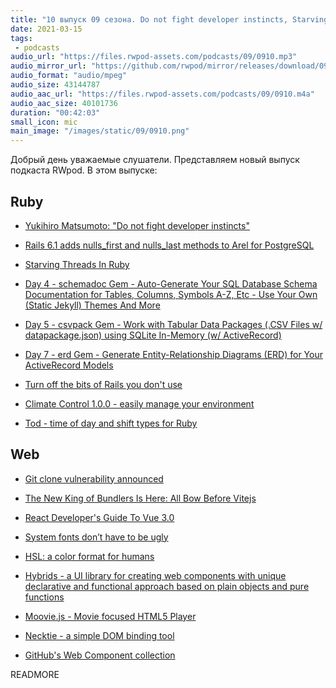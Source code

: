 ```yaml
---
title: "10 выпуск 09 сезона. Do not fight developer instincts, Starving Threads In Ruby, Git clone vulnerability, Hybrids, Moovie.js и прочее"
date: 2021-03-15
tags:
 - podcasts
audio_url: "https://files.rwpod-assets.com/podcasts/09/0910.mp3"
audio_mirror_url: "https://github.com/rwpod/mirror/releases/download/09.10/0910.mp3"
audio_format: "audio/mpeg"
audio_size: 43144787
audio_aac_url: "https://files.rwpod-assets.com/podcasts/09/0910.m4a"
audio_aac_size: 40101736
duration: "00:42:03"
small_icon: mic
main_image: "/images/static/09/0910.png"
---
```


Добрый день уважаемые слушатели. Представляем новый выпуск подкаста RWpod. В этом выпуске:

## Ruby

 - [Yukihiro Matsumoto: "Do not fight developer instincts"](https://evrone.com/yukihiro-matsumoto-interview-2021)
 - [Rails 6.1 adds nulls_first and nulls_last methods to Arel for PostgreSQL](https://bigbinary.com/blog/rails-6-1-adds-nulls-first-and-nulls-last-to-arel)
 - [Starving Threads In Ruby](https://piotrjatkowski.com/blog/starving-threads-in-ruby)


 - [Day 4 - schemadoc Gem - Auto-Generate Your SQL Database Schema Documentation for Tables, Columns, Symbols A-Z, Etc - Use Your Own (Static Jekyll) Themes And More](https://planetruby.github.io/gems/opendata/04-schemadoc)
 - [Day 5 - csvpack Gem - Work with Tabular Data Packages (.CSV Files w/ datapackage.json) using SQLite In-Memory (w/ ActiveRecord)](https://planetruby.github.io/gems/opendata/05-csvpack)
 - [Day 7 - erd Gem - Generate Entity-Relationship Diagrams (ERD) for Your ActiveRecord Models](https://planetruby.github.io/gems/opendata/07-erd)
 - [Turn off the bits of Rails you don't use](https://andycroll.com/ruby/turn-off-the-bits-of-rails-you-dont-use/)
 - [Climate Control 1.0.0 - easily manage your environment](https://github.com/thoughtbot/climate_control/releases/tag/v1.0.0)
 - [Tod - time of day and shift types for Ruby](https://github.com/jackc/tod)

## Web

 - [Git clone vulnerability announced](https://github.blog/2021-03-09-git-clone-vulnerability-announced/)
 - [The New King of Bundlers Is Here: All Bow Before Vitejs](https://blog.bitsrc.io/the-new-king-of-bundlers-is-here-all-bow-before-vitejs-fe6f42c97ce9)
 - [React Developer's Guide To Vue 3.0](https://blog.softwaremill.com/react-developers-guide-to-vue-3-0-1a52504dc7f)
 - [System fonts don’t have to be ugly](https://iainbean.com/posts/2021/system-fonts-dont-have-to-be-ugly/)
 - [HSL: a color format for humans](https://cloudfour.com/thinks/hsl-a-color-format-for-humans/)


 - [Hybrids - a UI library for creating web components with unique declarative and functional approach based on plain objects and pure functions](https://hybrids.js.org/#/)
 - [Moovie.js - Movie focused HTML5 Player](https://github.com/BMSVieira/moovie.js)
 - [Necktie - a simple DOM binding tool](https://github.com/leshniak/necktie)
 - [GitHub's Web Component collection](https://github.com/github/github-elements)

READMORE
